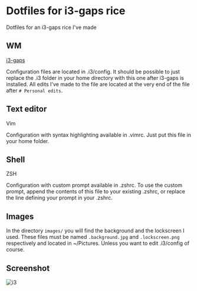# Dotfiles for i3-gaps rice
Dotfiles for an i3-gaps rice I've made

## WM
[i3-gaps](https://github.com/Airblader/i3)

Configuration files are located in .i3/config. It should be possible to just replace the .i3 folder in your home directory with this one after i3-gaps is installed. All edits I've made to the file are located at the very end of the file after `# Personal edits`.

## Text editor
Vim

Configuration with syntax highlighting available in .vimrc. Just put this file in your home folder.

## Shell
ZSH

Configuration with custom prompt available in .zshrc. To use the custom prompt, append the contents of this file to your existing .zshrc, or replace the line defining your prompt in your .zshrc.

## Images

In the directory `images/` you will find the background and the lockscreen I used. These files must be named `.background.jpg` and `.lockscreen.png` respectively and located in ~/Pictures. Unless you want to edit .i3/config of course.

## Screenshot

![i3](http://i.imgur.com/dxNRCjU.png)
